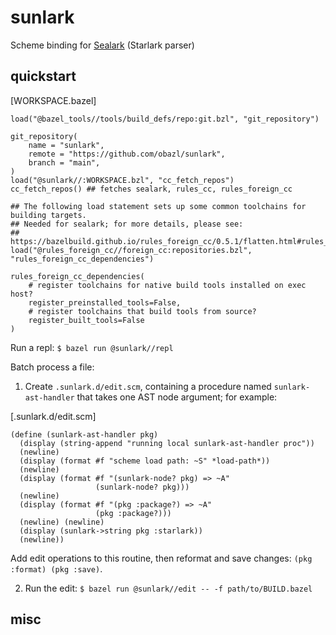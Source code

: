 # sunlark
Scheme binding for [Sealark](https://github.com/obazl/sealark) (Starlark parser)

## quickstart

[WORKSPACE.bazel]
```
load("@bazel_tools//tools/build_defs/repo:git.bzl", "git_repository")

git_repository(
    name = "sunlark",
    remote = "https://github.com/obazl/sunlark",
    branch = "main",
)
load("@sunlark//:WORKSPACE.bzl", "cc_fetch_repos")
cc_fetch_repos() ## fetches sealark, rules_cc, rules_foreign_cc

## The following load statement sets up some common toolchains for building targets.
## Needed for sealark; for more details, please see:
##  https://bazelbuild.github.io/rules_foreign_cc/0.5.1/flatten.html#rules_foreign_cc_dependencies
load("@rules_foreign_cc//foreign_cc:repositories.bzl", "rules_foreign_cc_dependencies")

rules_foreign_cc_dependencies(
    # register toolchains for native build tools installed on exec host?
    register_preinstalled_tools=False,
    # register toolchains that build tools from source?
    register_built_tools=False
)

```

Run a repl: `$ bazel run @sunlark//repl`

Batch process a file:

1. Create `.sunlark.d/edit.scm`, containing a procedure named `sunlark-ast-handler` that takes one AST node argument; for example:

[.sunlark.d/edit.scm]
```
(define (sunlark-ast-handler pkg)
  (display (string-append "running local sunlark-ast-handler proc"))
  (newline)
  (display (format #f "scheme load path: ~S" *load-path*))
  (newline)
  (display (format #f "(sunlark-node? pkg) => ~A"
                   (sunlark-node? pkg)))
  (newline)
  (display (format #f "(pkg :package?) => ~A"
                   (pkg :package?)))
  (newline) (newline)
  (display (sunlark->string pkg :starlark))
  (newline))

```

Add edit operations to this routine, then reformat and save changes:
`(pkg :format) (pkg :save)`.

2. Run the edit: `$ bazel run @sunlark//edit -- -f path/to/BUILD.bazel`




## misc
